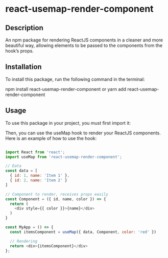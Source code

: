 # react-usemap-render-component

## Description

An npm package for rendering ReactJS components in a cleaner and more beautiful way, allowing elements to be passed to the components from the hook’s props.
<!-- Un paquete npm para renderizar componentes de ReactJS de una forma más bonita y limpia, permitiendo pasar elementos a los componentes desde las props del hook. -->

## Installation

To install this package, run the following command in the terminal:
<!-- Para instalar este paquete, ejecuta el siguiente comando en la terminal: -->

npm install react-usemap-render-component
  or <!-- o -->
yarn add react-usemap-render-component


## Usage

To use this package in your project, you must first import it:
<!-- Para usar este paquete en tu proyecto, primero debes importarlo: -->
Then, you can use the useMap hook to render your ReactJS components. Here is an example of how to use the hook:
 <!-- Luego, puedes usar el hook useMap para renderizar tus componentes de ReactJS. Aquí hay un ejemplo de cómo usar el hook: -->

```javascript

import React from 'react';
import useMap from 'react-usemap-render-component';

// Data
const data = [
  { id: 1, name: 'Item 1' }, 
  { id: 2, name: 'Item 2' }
]

// Component to render, receives props easily
const Component = ({ id, name, color }) => {
  return (
    <div style={{ color }}>{name}</div>
  )
} 

const MyApp = () => {
  const itemsComponent = useMap({ data, Component, color: 'red' })

  // Rendering 
  return <div>{itemsComponent}</div>
};

